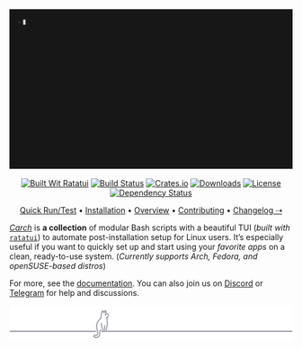 <img src="https://raw.githubusercontent.com/harilvfs/carch/refs/heads/main/.github/preview.gif"/>

<div align="center">

[![Built Wit Ratatui][ratatui]][ratatui-link]
[![Build Status][check]][check-link]
[![Crates.io][crates]][crates-link]
[![Downloads][downloads]][downloads-link]
[![License][license]][license-link]
[![Dependency Status][deps-badge]][deps]

[Quick Run/Test](https://carch.chalisehari.com.np/#how-to-use) •
[Installation](https://carch.chalisehari.com.np/getting-started/installation) •
[Overview](../docs/overview-scripts.md) •
[Contributing](https://carch.chalisehari.com.np/project/contributing) •
[Changelog ⇢](https://github.com/harilvfs/carch/blob/main/CHANGELOG.md)

</div>

_[Carch](https://carch.chalisehari.com.np)_ is **a collection** of modular Bash scripts with a beautiful TUI (_built with_ [`ratatui`](https://github.com/ratatui-org/ratatui)) to automate post-installation setup for Linux users.
It’s especially useful if you want to quickly set up and start using your _favorite apps_ on a clean, ready-to-use system. (_Currently supports Arch, Fedora, and openSUSE-based distros_)

For more, see the [documentation](https://carch.chalisehari.com.np). You can also join us on [Discord](https://discord.com/invite/8NJWstnUHd) or [Telegram](https://t.me/carchx) for help and discussions.

<!-- Catppuccin Footer -->
<!-- Source: https://github.com/catppuccin/catppuccin -->

<p align="center">
	<img src="https://raw.githubusercontent.com/harilvfs/assets/refs/heads/main/carch/catppuccin-footer.svg" />
</p>

<!-- Badges -->

[ratatui]: https://ratatui.rs/built-with-ratatui/badge.svg
[ratatui-link]: https://ratatui.rs/
[check]: https://img.shields.io/github/actions/workflow/status/harilvfs/carch/ci.yml?branch=main&style=flat&color=1c1c29&labelColor=black&logo=GitHub%20Actions&logoColor=white&label=CI
[check-link]: https://github.com/harilvfs/carch/actions/workflows/ci.yml
[downloads]: https://img.shields.io/github/downloads/harilvfs/carch/total?style=flat&color=1c1c29&logoColor=white&labelColor=black&logo=github
[downloads-link]: https://github.com/harilvfs/carch/releases/latest
[crates]: https://img.shields.io/crates/v/carch?style=flat&logo=rust&color=1c1c29&logoColor=white&labelColor=black
[crates-link]: https://crates.io/crates/carch
[deps-badge]: https://deps.rs/repo/github/harilvfs/carch/status.svg?path=%2F&subject=deps%3Acore&style=flat
[deps]: https://deps.rs/repo/github/harilvfs/carch?path=%2F
[license]: https://img.shields.io/github/license/harilvfs/carch?color=1c1c29&labelColor=black&style=flat&logo=github&logoColor=white
[license-link]: https://github.com/harilvfs/carch/blob/main/LICENSE
